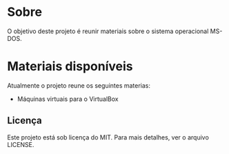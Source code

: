 # Sobre
O objetivo deste projeto é reunir materiais sobre o sistema operacional MS-DOS.

# Materiais disponíveis
Atualmente o projeto reune os seguintes materias:

* Máquinas virtuais para o VirtualBox

## Licença
Este projeto está sob licença do MIT. Para mais detalhes, ver o arquivo LICENSE.
